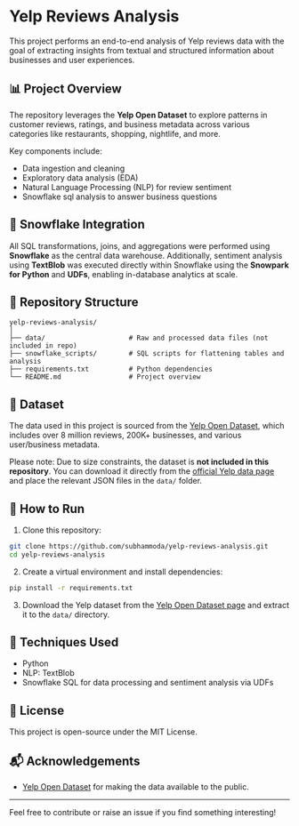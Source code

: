 # Yelp Reviews Analysis

This project performs an end-to-end analysis of Yelp reviews data with the goal of extracting insights from textual and structured information about businesses and user experiences.

## 📊 Project Overview

The repository leverages the **Yelp Open Dataset** to explore patterns in customer reviews, ratings, and business metadata across various categories like restaurants, shopping, nightlife, and more.

Key components include:

- Data ingestion and cleaning
- Exploratory data analysis (EDA)
- Natural Language Processing (NLP) for review sentiment
- Snowflake sql analysis to answer business questions

## 🧊 Snowflake Integration

All SQL transformations, joins, and aggregations were performed using **Snowflake** as the central data warehouse. Additionally, sentiment analysis using **TextBlob** was executed directly within Snowflake using the **Snowpark for Python** and **UDFs**, enabling in-database analytics at scale.

## 📂 Repository Structure

```
yelp-reviews-analysis/
│
├── data/                     # Raw and processed data files (not included in repo)
├── snowflake_scripts/        # SQL scripts for flattening tables and analysis
├── requirements.txt          # Python dependencies
└── README.md                 # Project overview
```

## 📁 Dataset

The data used in this project is sourced from the [Yelp Open Dataset](https://business.yelp.com/data/resources/open-dataset/), which includes over 8 million reviews, 200K+ businesses, and various user/business metadata.

Please note: Due to size constraints, the dataset is **not included in this repository**. You can download it directly from the [official Yelp data page](https://business.yelp.com/data/resources/open-dataset/) and place the relevant JSON files in the `data/` folder.

## 🚀 How to Run

1. Clone this repository:

```bash
git clone https://github.com/subhammoda/yelp-reviews-analysis.git
cd yelp-reviews-analysis
```

2. Create a virtual environment and install dependencies:

```bash
pip install -r requirements.txt
```

3. Download the Yelp dataset from the [Yelp Open Dataset page](https://business.yelp.com/data/resources/open-dataset/) and extract it to the `data/` directory.

## 🧠 Techniques Used

- Python
- NLP: TextBlob
- Snowflake SQL for data processing and sentiment analysis via UDFs

## 📝 License

This project is open-source under the MIT License.

## 📬 Acknowledgements

- [Yelp Open Dataset](https://business.yelp.com/data/resources/open-dataset/) for making the data available to the public.

---

Feel free to contribute or raise an issue if you find something interesting!
